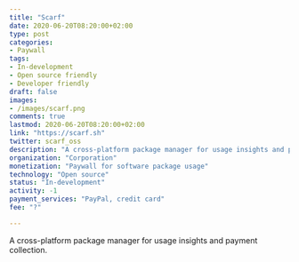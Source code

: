 ```yaml
---
title: "Scarf"
date: 2020-06-20T08:20:00+02:00
type: post
categories:
- Paywall
tags:
- In-development
- Open source friendly
- Developer friendly
draft: false
images:
- /images/scarf.png
comments: true
lastmod: 2020-06-20T08:20:00+02:00
link: "https://scarf.sh"
twitter: scarf_oss
description: "A cross-platform package manager for usage insights and payment collection."
organization: "Corporation"
monetization: "Paywall for software package usage"
technology: "Open source"
status: "In-development"
activity: -1
payment_services: "PayPal, credit card"
fee: "?"

---
```


A cross-platform package manager for usage insights and payment collection.<!--more-->

